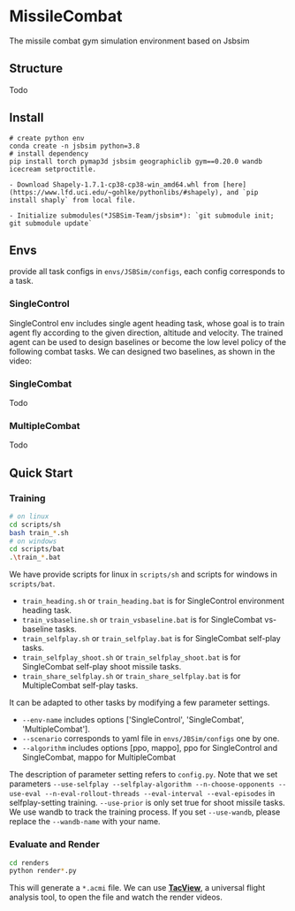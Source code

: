 # MissileCombat
The missile combat gym simulation environment based on Jsbsim
## Structure
Todo

## Install 

```shell
# create python env
conda create -n jsbsim python=3.8
# install dependency
pip install torch pymap3d jsbsim geographiclib gym==0.20.0 wandb icecream setproctitle. 

- Download Shapely‑1.7.1‑cp38‑cp38‑win_amd64.whl from [here](https://www.lfd.uci.edu/~gohlke/pythonlibs/#shapely), and `pip install shaply` from local file.

- Initialize submodules(*JSBSim-Team/jsbsim*): `git submodule init; git submodule update`
```
## Envs
provide all task configs in  `envs/JSBSim/configs`, each config corresponds to a task.
### SingleControl
SingleControl env includes single agent heading task, whose goal is to train agent fly according to the given direction, altitude and velocity. The trained agent can be used to design baselines or become the low level policy of the following combat tasks. We can designed two baselines, as shown in the video:

### SingleCombat
Todo
### MultipleCombat
Todo

## Quick Start
### Training

```bash
# on linux
cd scripts/sh
bash train_*.sh
# on windows
cd scripts/bat
.\train_*.bat
```
We have provide scripts for linux in `scripts/sh` and scripts for windows in `scripts/bat`.

- `train_heading.sh` or `train_heading.bat` is for SingleControl environment heading task.
- `train_vsbaseline.sh` or `train_vsbaseline.bat` is for SingleCombat vs-baseline tasks.
- `train_selfplay.sh` or `train_selfplay.bat` is for SingleCombat self-play tasks. 
- `train_selfplay_shoot.sh` or `train_selfplay_shoot.bat` is for SingleCombat self-play shoot missile tasks.
- `train_share_selfplay.sh` or `train_share_selfplay.bat` is for MultipleCombat self-play tasks.

It can be adapted to other tasks by modifying a few parameter settings. 

- `--env-name` includes options ['SingleControl', 'SingleCombat', 'MultipleCombat'].
- `--scenario` corresponds to yaml file in `envs/JBSim/configs` one by one.
- `--algorithm` includes options [ppo, mappo], ppo for SingleControl and SingleCombat, mappo for MultipleCombat

The description of parameter setting refers to `config.py`.
Note that we set parameters `--use-selfplay --selfplay-algorithm --n-choose-opponents --use-eval --n-eval-rollout-threads --eval-interval --eval-episodes` in selfplay-setting training. `--use-prior` is only set true for shoot missile tasks.
We use wandb to track the training process. If you set `--use-wandb`, please replace the `--wandb-name` with your name. 

### Evaluate and Render
```bash
cd renders
python render*.py
```

This will generate a `*.acmi` file. We can use [**TacView**](https://www.tacview.net/), a universal flight analysis tool, to open the file and watch the render videos.
